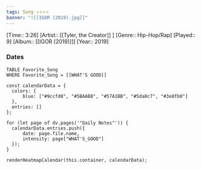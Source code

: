 ```yaml
---
tags: Song ⭐⭐⭐⭐ 
banner: "![[IGOR (2019).jpg]]"
---
```

[Time:: 3:26]
[Artist:: [[Tyler, the Creator]] ]
[Genre:: Hip-Hop/Rap]
[Played:: 9]
[Album:: [[IGOR (2019)]]]
[Year:: 2019]
### Dates
````dataview
TABLE Favorite_Song
WHERE Favorite_Song = [[WHAT'S GOOD]]
````

  ```dataviewjs
const calendarData = { 
	colors: { 
		blue: ["#9ccfd8", "#5BAAB8", "#57A1BB", "#5da8c7", "#3e8fb0"] 
	}, 
	entries: [] 
}; 

for (let page of dv.pages('"Daily Notes"')) { 
	calendarData.entries.push({ 
		date: page.file.name, 
		intensity: page["WHAT'S_GOOD"]
	}); 
} 

renderHeatmapCalendar(this.container, calendarData);
```
